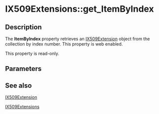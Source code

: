 # IX509Extensions::get_ItemByIndex

## Description

The **ItemByIndex** property retrieves an [IX509Extension](https://learn.microsoft.com/windows/desktop/api/certenroll/nn-certenroll-ix509extension) object from the collection by index number. This property is web enabled.

This property is read-only.

## Parameters

## See also

[IX509Extension](https://learn.microsoft.com/windows/desktop/api/certenroll/nn-certenroll-ix509extension)

[IX509Extensions](https://learn.microsoft.com/windows/desktop/api/certenroll/nn-certenroll-ix509extensions)